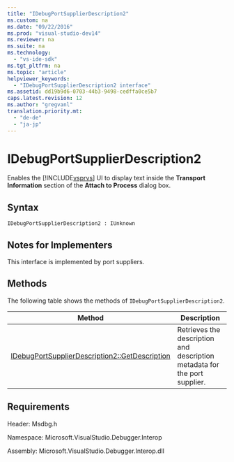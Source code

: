 ```yaml
---
title: "IDebugPortSupplierDescription2"
ms.custom: na
ms.date: "09/22/2016"
ms.prod: "visual-studio-dev14"
ms.reviewer: na
ms.suite: na
ms.technology: 
  - "vs-ide-sdk"
ms.tgt_pltfrm: na
ms.topic: "article"
helpviewer_keywords: 
  - "IDebugPortSupplierDescription2 interface"
ms.assetid: dd19b9d6-0703-44b3-9498-cedffa0ce5b7
caps.latest.revision: 12
ms.author: "gregvanl"
translation.priority.mt: 
  - "de-de"
  - "ja-jp"
---
```

# IDebugPortSupplierDescription2
Enables the [!INCLUDE[vsprvs](../vs140/includes/vsprvs_md.md)] UI to display text inside the **Transport Information** section of the **Attach to Process** dialog box.  
  
## Syntax  
  
```  
IDebugPortSupplierDescription2 : IUnknown  
```  
  
## Notes for Implementers  
 This interface is implemented by port suppliers.  
  
## Methods  
 The following table shows the methods of `IDebugPortSupplierDescription2`.  
  
|Method|Description|  
|------------|-----------------|  
|[IDebugPortSupplierDescription2::GetDescription](../vs140/idebugportsupplierdescription2--getdescription.md)|Retrieves the description and description metadata for the port supplier.|  
  
## Requirements  
 Header: Msdbg.h  
  
 Namespace: Microsoft.VisualStudio.Debugger.Interop  
  
 Assembly: Microsoft.VisualStudio.Debugger.Interop.dll